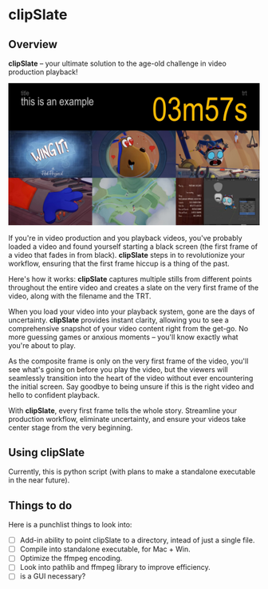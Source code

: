 # clipSlate

## Overview

**clipSlate** – your ultimate solution to the age-old challenge in video production playback!

![Example Slate](https://github.com/ImpossibleWorks/clipSlate/blob/main/.github/images/example_slate.jpg)

If you're in video production and you playback videos, you've probably loaded a video and found yourself starting a black screen (the first frame of a video that fades in from black). **clipSlate** steps in to revolutionize your workflow, ensuring that the first frame hiccup is a thing of the past.

Here's how it works: **clipSlate** captures multiple stills from different points throughout the entire video and creates a slate on the very first frame of the video, along with the filename and the TRT.

When you load your video into your playback system, gone are the days of uncertainty. **clipSlate** provides instant clarity, allowing you to see a comprehensive snapshot of your video content right from the get-go. No more guessing games or anxious moments – you'll know exactly what you're about to play.

As the composite frame is only on the very first frame of the video, you'll see what's going on before you play the video, but the viewers will seamlessly transition into the heart of the video without ever encountering the initial screen. Say goodbye to being unsure if this is the right video and hello to confident playback.

With **clipSlate**, every first frame tells the whole story. Streamline your production workflow, eliminate uncertainty, and ensure your videos take center stage from the very beginning.

## Using clipSlate

Currently, this is python script (with plans to make a standalone executable in the near future).

## Things to do

Here is a punchlist things to look into:

- [ ] Add-in ability to point clipSlate to a directory, intead of just a single file.
- [ ] Compile into standalone executable, for Mac + Win.
- [ ] Optimize the ffmpeg encoding.
- [ ] Look into pathlib and ffmpeg library to improve efficiency.
- [ ] is a GUI necessary?
